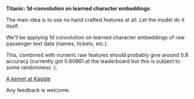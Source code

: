 **Titanic: 1d-convolution on learned character embeddings**

The main idea is to use no hand crafted features at all. Let the model do it itself.

We'll be applying 1d convolution on learned character embeddings of raw passenger text data (names, tickets, etc.). 

This, combined with numeric raw features should probably give around 0.8 accuracy (currently got 0.80861 at the leaderboard but this is subject to some randomness :).

[A kernel at Kaggle](https://www.kaggle.com/chisquared/titanic/titanic-1d-convolution-on-symbols-embeddings)

Any feedback is welcome.
